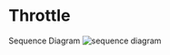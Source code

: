 # Throttle

Sequence Diagram
![sequence diagram](http://uml.mvnsearch.org/github/englishman/throttle/blob/master/sequence.puml)